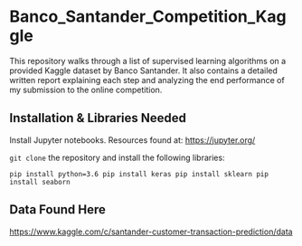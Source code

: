 # Banco_Santander_Competition_Kaggle
This repository walks through a list of supervised learning algorithms on a provided Kaggle dataset by Banco Santander. It also contains a detailed written report explaining each step and analyzing the end performance of my submission to the online competition. 

## Installation & Libraries Needed ##
Install Jupyter notebooks. Resources found at: https://jupyter.org/

`git clone` the repository and install the following libraries:

`pip install python=3.6
pip install keras
pip install sklearn
pip install seaborn`


## Data Found Here ##
https://www.kaggle.com/c/santander-customer-transaction-prediction/data
